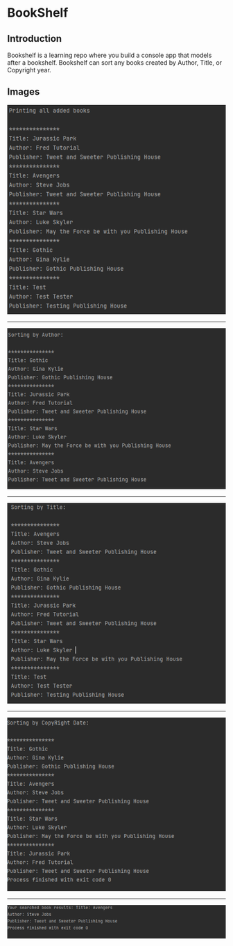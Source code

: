 # BookShelf
## Introduction
Bookshelf is a learning repo where you build a console app that models after a bookshelf. 
Bookshelf can sort any books created by Author, Title, or Copyright year.

## Images

![Adding Books](./src/main/resources/images/bookshelf-printing-added-books.png)

<hr/>

![Sorting by Author](./src/main/resources/images/bookshelf-sorting-by-author.png)

<hr/>

![Sorting by Title](./src/main/resources/images/bookshelf-sorting-by-title.png)

<hr/>

![Sorting by Copyrights](./src/main/resources/images/bookshelf-sorting-by-copyright.png)

<hr/>

![Searching by Title](./src/main/resources/images/bookshelf-search-by-title.png)
